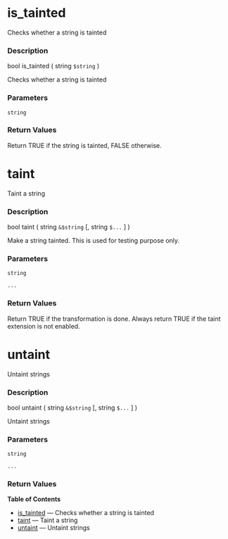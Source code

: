 is\_tainted
===========

Checks whether a string is tainted

### Description

<span class="type">bool</span> <span
class="methodname">is\_tainted</span> ( <span class="methodparam"><span
class="type">string</span> `$string`</span> )

Checks whether a string is tainted

### Parameters

`string`  

### Return Values

Return TRUE if the string is tainted, FALSE otherwise.

taint
=====

Taint a string

### Description

<span class="type">bool</span> <span class="methodname">taint</span> (
<span class="methodparam"><span class="type">string</span>
`&$string`</span> \[, <span class="methodparam"><span
class="type">string</span> `$...`</span> \] )

Make a string tainted. This is used for testing purpose only.

### Parameters

`string`  

`...`  

### Return Values

Return TRUE if the transformation is done. Always return TRUE if the
taint extension is not enabled.

untaint
=======

Untaint strings

### Description

<span class="type">bool</span> <span class="methodname">untaint</span> (
<span class="methodparam"><span class="type">string</span>
`&$string`</span> \[, <span class="methodparam"><span
class="type">string</span> `$...`</span> \] )

Untaint strings

### Parameters

`string`  

`...`  

### Return Values

**Table of Contents**

-   [is\_tainted](/ref/taint.html#is_tainted) — Checks whether a string
    is tainted
-   [taint](/ref/taint.html#taint) — Taint a string
-   [untaint](/ref/taint.html#untaint) — Untaint strings
